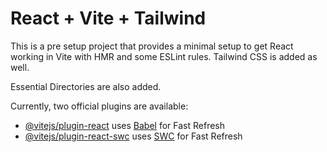 # React + Vite + Tailwind

This is a pre setup project that provides a minimal setup to get React working in Vite with HMR and some ESLint rules. Tailwind CSS is added as well.

Essential Directories are also added.

Currently, two official plugins are available:

-   [@vitejs/plugin-react](https://github.com/vitejs/vite-plugin-react/blob/main/packages/plugin-react/README.md) uses [Babel](https://babeljs.io/) for Fast Refresh
-   [@vitejs/plugin-react-swc](https://github.com/vitejs/vite-plugin-react-swc) uses [SWC](https://swc.rs/) for Fast Refresh
